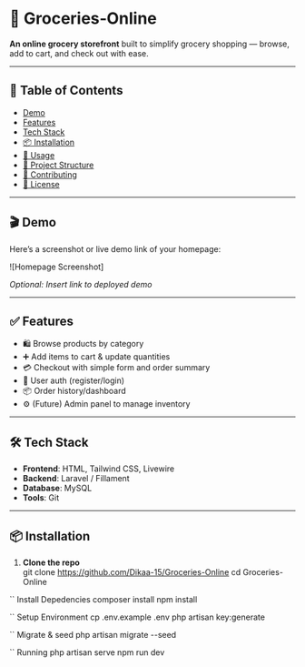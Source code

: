 # 🛒 Groceries‑Online

**An online grocery storefront** built to simplify grocery shopping — browse, add to cart, and check out with ease.

---

## 🔎 Table of Contents

- [Demo](#-demo)
- [Features](#-features)
- [Tech Stack](#-tech-stack)
- [📦 Installation](#-installation)
- [🚀 Usage](#-usage)
- [🧩 Project Structure](#-project-structure)
- [🤝 Contributing](#-contributing)
- [📄 License](#-license)

---

## 🎬 Demo

Here’s a screenshot or live demo link of your homepage:

![Homepage Screenshot]

*Optional: Insert link to deployed demo*

---

## ✅ Features

- 🛍️ Browse products by category  
- ➕ Add items to cart & update quantities  
- 💳 Checkout with simple form and order summary  
- 👤 User auth (register/login)  
- 📦 Order history/dashboard  
- ⚙️ (Future) Admin panel to manage inventory  

---

## 🛠️ Tech Stack

- **Frontend**: HTML, Tailwind CSS, Livewire  
- **Backend**: Laravel / Fillament
- **Database**: MySQL
- **Tools**: Git

---

## 📦 Installation

1. **Clone the repo**  
git clone https://github.com/Dikaa-15/Groceries-Online
cd Groceries-Online

`` Install Depedencies
composer install
npm install

`` Setup Environment
cp .env.example .env
php artisan key:generate

`` Migrate & seed
php artisan migrate --seed

`` Running
php artisan serve
npm run dev
